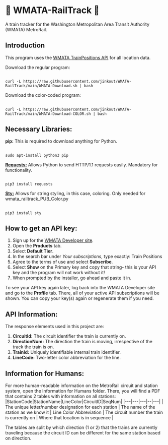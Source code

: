 # 🚂 WMATA-RailTrack 🚂
A train tracker for the Washington Metropolitan Area Transit Authority (WMATA) MetroRail.

## Introduction
This program uses the [WMATA TrainPositions API](https://developer.wmata.com/api-details#api=5763fa6ff91823096cac1057&operation=5763fb35f91823096cac1058) for all location data. 

Download the regular program:
##
    curl -L https://raw.githubusercontent.com/jinkout/WMATA-RailTrack/main/WMATA-Download.sh | bash

Download the color-coded program:
##
    curl -L https://raw.githubusercontent.com/jinkout/WMATA-RailTrack/main/WMATA-Download-COLOR.sh | bash

## Necessary Libraries:

__pip:__ This is required to download anything for Python.
##
    sudo apt-install python3 pip

[__Requests:__](https://pypi.org/project/requests/) Allows Python to send HTTP/1.1 requests easily. Mandatory for functionality.
##
    pip3 install requests

[__Sty:__](https://pypi.org/project/sty/) Allows for string styling, in this case, coloring. Only needed for wmata_railtrack_PUB_Color.py
##
    pip3 install sty

## How to get an API key:
1. Sign up for the [WMATA Developer site](https://developer.wmata.com/signup).
2. Open the __Products__ tab.
3. Select __Default Tier__.
4. In the search bar under *Your subscriptions*, type exactly: Train Positions
5. Agree to the terms of use and select __Subscribe__.
6. Select __Show__ on the Primary key and copy that string- this is your API key and the program will not work without it!
7. When prompted by the installer, go ahead and paste it in.

To see your API key again later, log back into the WMATA Developer site and go to the __Profile__ tab. There, all of your active API subscriptions will be shown. You can copy your key(s) again or regenerate them if you need.

## API Information:
The response elements used in this project are:
1. __CircuitId:__ The circuit identifier the train is currently on.
2. __DirectionNum:__ The direction the train is moving, irrespective of the track the train is on.
4. __TrainId:__ Uniquely identifiable internal train identifier.
5. __LineCode:__ Two-letter color abbreviation for the line.

## Information for Humans:
For more human-readable information on the MetroRail circuit and station system, open the Information for Humans folder.
There, you will find a PDF that contains 2 tables with information on all stations:
|StationCode|StationName|LineColor|CircuitID|SeqNum|
|---|---|---|--|---|
| The unique letter/number designation for each station | The name of the station as we know it | Line Color Abbreviation | The circuit number the train is currently on | Where that location is in sequence |

The tables are split by which direction (1 or 2) that the trains are currently traveling because the circuit ID can be different for the same station based on direction.
